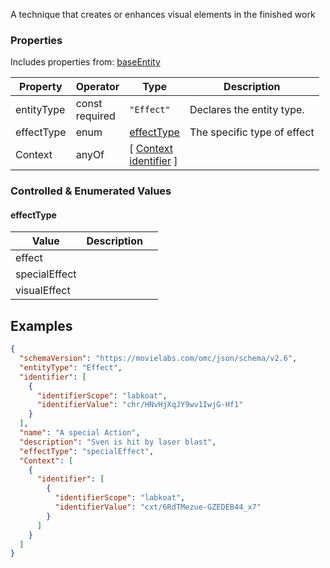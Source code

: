 A technique that creates or enhances visual elements in the finished work
### Properties
Includes properties from: [baseEntity](../core/baseEntity.md)

| Property   | Operator          | Type                                                                           | Description                 |
| ---------- | ----------------- | ------------------------------------------------------------------------------ | --------------------------- |
| entityType | const<br>required | `"Effect"`                                                                     | Declares the entity type.   |
| effectType | enum              | [effectType](#effectType)                                                      | The specific type of effect |
| Context    | anyOf             | [ [Context](./Context.md) <br>[identifier](../Utility/Utility.md#identifier) ] |                             |

### Controlled & Enumerated Values

#### effectType

| Value         | Description |     |
| ------------- | ----------- | --- |
| effect        |             |     |
| specialEffect |             |     |
| visualEffect  |             |     |
## Examples

```JSON
{  
  "schemaVersion": "https://movielabs.com/omc/json/schema/v2.6",  
  "entityType": "Effect",  
  "identifier": [  
    {  
      "identifierScope": "labkoat",  
      "identifierValue": "chr/HNvHjXqJY9wv1IwjG-Hf1"  
    }  
  ],  
  "name": "A special Action",  
  "description": "Sven is hit by laser blast",  
  "effectType": "specialEffect",  
  "Context": [  
    {  
      "identifier": [  
        {  
          "identifierScope": "labkoat",  
          "identifierValue": "cxt/6RdTMezue-GZEDEB44_x7"  
        }  
      ]  
    }  
  ]  
}
```

